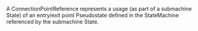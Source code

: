 A ConnectionPointReference represents a usage (as part of a submachine State) of an entry/exit point Pseudostate defined in the StateMachine referenced by the submachine State.